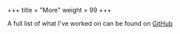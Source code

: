 +++
title = "More"
weight = 99
+++

A full list of what I've worked on can be found on [GitHub](https://github.com/Half-Shot)